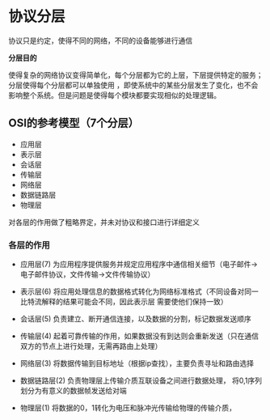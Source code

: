 # 协议分层

协议只是约定，使得不同的网络，不同的设备能够进行通信

**分层目的**

使得复杂的网络协议变得简单化，每个分层都为它的上层，下层提供特定的服务；分层使得每个分层都可以单独使用
，即使系统中的某些分层发生了变化，也不会影响整个系统。但是问题是使得每个模块都要实现相似的处理逻辑。

## OSI的参考模型（7个分层）

- 应用层
- 表示层
- 会话层
- 传输层
- 网络层
- 数据链路层
- 物理层

对各层的作用做了粗略界定，并未对协议和接口进行详细定义


### 各层的作用

- 应用层(7)
为应用程序提供服务并规定应用程序中通信相关细节（电子邮件->电子邮件协议，文件传输->文件传输协议）

- 表示层(6)
将应用处理信息的数据格式转化为网络标准格式（不同设备对同一比特流解释的结果可能会不同，因此表示层
需要使他们保持一致）

- 会话层(5)
负责建立、断开通信连接，以及数据的分割，标记数据发送顺序

- 传输层(4)
起着可靠传输的作用，如果数据没有到达则会重新发送（只在通信双方的节点上进行处理，无需再路由上处理）

- 网络层(3)
将数据传输到目标地址（根据ip查找），主要负责寻址和路由选择

- 数据链路层(2)
负责物理层上传输介质互联设备之间进行数据处理，
将0,1序列划分为有意义的数据帧发送给对端

- 物理层(1)
将数据的0，1转化为电压和脉冲光传输给物理的传输介质，

